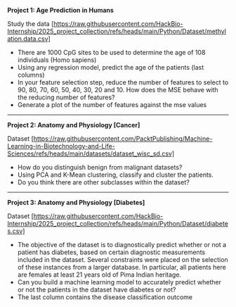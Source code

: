**Project 1: Age Prediction in Humans**

Study the data [https://raw.githubusercontent.com/HackBio-Internship/2025_project_collection/refs/heads/main/Python/Dataset/methylation.data.csv]

- There are 1000 CpG sites to be used to determine the age of 108 individuals (Homo sapiens)
- Using any regression model, predict the age of the patients (last columns)
- In your feature selection step, reduce the number of features to select to 90, 80, 70, 60, 50, 40, 30, 20 and 10. How does the MSE behave with the reducing number of features?
- Generate a plot of the number of features against the mse values

---

**Project 2: Anatomy and Physiology [Cancer]**

Dataset [https://raw.githubusercontent.com/PacktPublishing/Machine-Learning-in-Biotechnology-and-Life-Sciences/refs/heads/main/datasets/dataset_wisc_sd.csv]

- How do you distinguish benign from malignant datasets?
- Using PCA and K-Mean clustering, classify and cluster the patients.
- Do you think there are other subclasses within the dataset?

---

**Project 3: Anatomy and Physiology [Diabetes]**

Dataset [https://raw.githubusercontent.com/HackBio-Internship/2025_project_collection/refs/heads/main/Python/Dataset/diabetes.csv]

- The objective of the dataset is to diagnostically predict whether or not a patient has diabetes, based on certain diagnostic measurements included in the dataset. Several constraints were placed on the selection of these instances from a larger database. In particular, all patients here are females at least 21 years old of Pima Indian heritage.
- Can you build a machine learning model to accurately predict whether or not the patients in the dataset have diabetes or not?
- The last column contains the disease classification outcome
